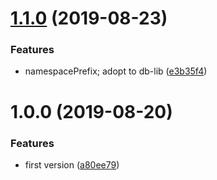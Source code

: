 # [1.1.0](https://github.com/NaturalCycles/redis-lib/compare/v1.0.0...v1.1.0) (2019-08-23)


### Features

* namespacePrefix; adopt to db-lib ([e3b35f4](https://github.com/NaturalCycles/redis-lib/commit/e3b35f4))

# 1.0.0 (2019-08-20)


### Features

* first version ([a80ee79](https://github.com/NaturalCycles/redis-lib/commit/a80ee79))
